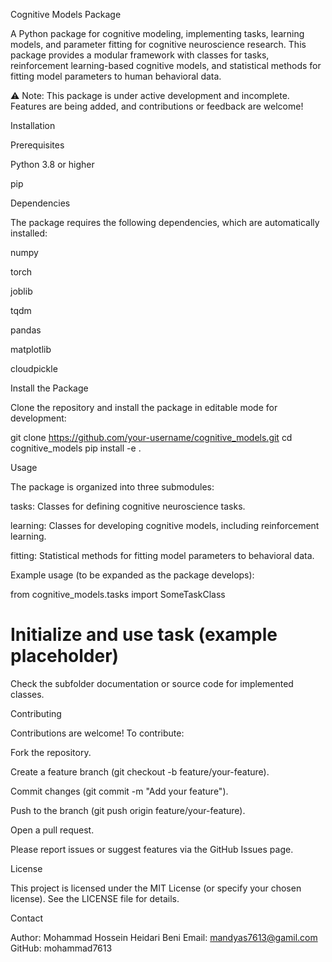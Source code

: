 Cognitive Models Package

A Python package for cognitive modeling, implementing tasks, learning models, and parameter fitting for cognitive neuroscience research. This package provides a modular framework with classes for tasks, reinforcement learning-based cognitive models, and statistical methods for fitting model parameters to human behavioral data.

⚠️ Note: This package is under active development and incomplete. Features are being added, and contributions or feedback are welcome!

Installation

Prerequisites





Python 3.8 or higher



pip

Dependencies

The package requires the following dependencies, which are automatically installed:





numpy



torch



joblib



tqdm



pandas



matplotlib



cloudpickle

Install the Package

Clone the repository and install the package in editable mode for development:

git clone https://github.com/your-username/cognitive_models.git
cd cognitive_models
pip install -e .

Usage

The package is organized into three submodules:





tasks: Classes for defining cognitive neuroscience tasks.



learning: Classes for developing cognitive models, including reinforcement learning.



fitting: Statistical methods for fitting model parameters to behavioral data.

Example usage (to be expanded as the package develops):

from cognitive_models.tasks import SomeTaskClass
# Initialize and use task (example placeholder)

Check the subfolder documentation or source code for implemented classes.

Contributing

Contributions are welcome! To contribute:





Fork the repository.



Create a feature branch (git checkout -b feature/your-feature).



Commit changes (git commit -m "Add your feature").



Push to the branch (git push origin feature/your-feature).



Open a pull request.

Please report issues or suggest features via the GitHub Issues page.

License

This project is licensed under the MIT License (or specify your chosen license). See the LICENSE file for details.

Contact





Author: Mohammad Hossein Heidari Beni
Email: mandyas7613@gamil.com
GitHub: mohammad7613